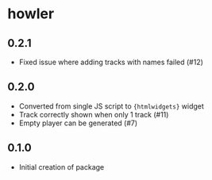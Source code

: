 # howler

## 0.2.1

- Fixed issue where adding tracks with names failed (#12)

## 0.2.0

- Converted from single JS script to `{htmlwidgets}` widget
- Track correctly shown when only 1 track (#11)
- Empty player can be generated (#7)

## 0.1.0

- Initial creation of package
